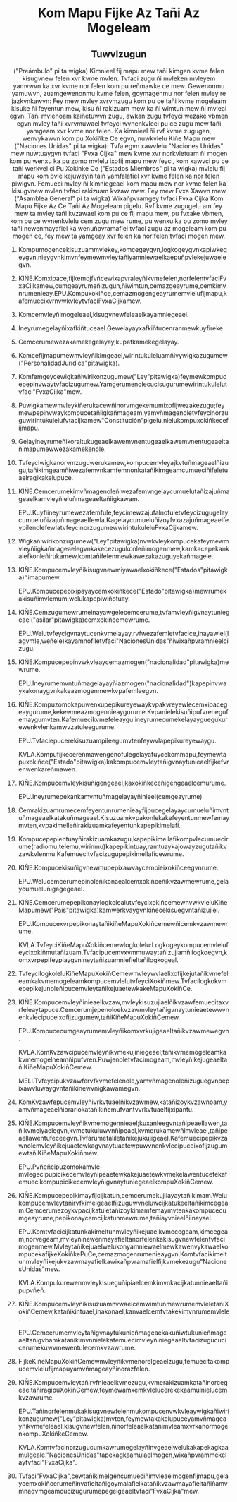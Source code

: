 <h1 align='center'>Kom Mapu Fijke Az Tañi Az Mogeleam</h1>
<h2 align='center'>Tuwvlzugun</h2>
<p align='center'>("Preámbulo" pi ta wigka)
Kimnieel fij mapu mew tañi kimgen kvme felen kisugvnew felen xvr kvme mvlen. Tvfaci zugu ñi mvleken mvleyem yamvwvn ka xvr kvme nor felen kom pu reñmawke ce mew.
Gewenonmu yamuwvn, zuamgewenonmu kvme felen, goymagenmu nor felen mvley re jazkvnkawvn: Fey mew mvley xvrvmzugu kom pu ce tañi kvme mogeleam kisuke ñi feyentun mew, kisu ñi rakizuam mew ka ñi wimtun mew ñi mvleal egvn.
Tañi mvlenoam kaiñetuwvn zugu, awkan zugu tvfeyci wezake vbmen egvn mvley tañi xvrvmuwael tvfeyci wvnenkvleci pu ce zugu mew tañi yamgeam xvr kvme nor felen.
Ka kimnieel ñi rvf kvme zugugen, wenvykawvn kom pu Xokiñke Ce egvn, nuwkvlelu Kiñe Mapu mew ("Naciones Unidas" pi ta wigka): Tvfa egvn xawvlelu "Naciones Unidas" mew nuwtuaygvn tvfaci "Fvxa Cijka" mew kvme xvr norkvletuam ñi mogen kom pu wenxu ka pu zomo mvlelu ixofij mapu mew feyci, kom xawvci pu ce tañi werkvel ci Pu Xokinke Ce ("Estados Miembros" pi ta wigka) mvlelu fij mapu kom pvle kejuwayiñ taiñ yamfalafiel xvr kvme felen ka nor felen piwigvn.
Femueci mvlcy ñi kimniegeael kom mapu mew nor kvme felen ka kisugvnew mvlen tvfaci rakizuam kvzaw mew.
Fey mew Fvxa Xawvn mew ("Asamblea General" pi ta wigka)
Wixañpvramgey tvfaci Fvxa Cijka Kom Mapu Fijke Az Ce Tañi Az Mogeleam pigelu.
Rvf kvme zugugelu am fey mew ta mvley tañi kvzawael kom pu ce fij mapu mew, pu fvxake vbmen, kom pu ce wvnenkvlelu cem zugu mew rume, pu wenxu ka pu zomo mvley tañi newenmayafiel ka wenuñpvramafiel tvfaci zugu az mogeleam kom pu mogen ce, fey mew ta yamgeay xvr felen ka nor felen tvfaci mogen mew.</p>
<ol>
  <li>
    <p>Kompumogencekisuzuammvlekey,komcegeygvn,logkogeygvnkapiwkegeygvn,nieygvnkimvnfeymewmvleytañiyamniewaelkaepuñpvlekejuwaelegvn.</p>
  </li>
  <li>
    <p>KIÑE.Komxipace,fijkemojfvñcewixapvraleyñikvmefelen,norfelentvfaciFvxaCijkamew,cumgeayrumeñizugun,ñiwimtun,cemazgeayrume,cemkimvnrumenieay.EPU.Kompuxokiñce,cemazmogengeayrumemvlelufijmapu,kafemuecixvrnvwkvleytvfaciFvxaCijkamew.</p>
  </li>
  <li>
    <p>Komcemvleyñimogeleael,kisugvnewfeleaelkayamniegeael.</p>
  </li>
  <li>
    <p>Ineyrumegelayñixafkiñtuceael.Gewelayayxafkiñtucenranmewkuyfireke.</p>
  </li>
  <li>
    <p>Cemcerumewezakamekegelayay,kupafkamekegelayay.</p>
  </li>
  <li>
    <p>Komcefijmapumewmvleyñikimgeael,wirintukuleluamñivywigkazugumew("PersonalidadJurídica"pitawigka).</p>
  </li>
  <li>
    <p>Komfemgeycewigkañiwirikonzugumew("Ley"pitawigka)feymewkompucepepinvwaytvfacizugumew.Yamgerumenolecucisugurumewirintukulelutvfaci"FvxaCijka"mew.</p>
  </li>
  <li>
    <p>Puwigkamewmvleykiñerukacewñinorvmgekemumixofijwezakezugu;feymewpepinvwaykompucetañiigkañmageam,yamvñmagenoletvfeycinorzuguwirintukulelufvtacijkamew"Constitución"pigelu,nielukompuxokiñkecefijmapu.</p>
  </li>
  <li>
    <p>Gelayineyrumeñikoraltukugeaelkawemvnentugeaelkawemvnentugeaeltañimapumewwezakamekenole.</p>
  </li>
  <li>
    <p>Tvfeyciwigkanorvmzuguwerukamew,kompucemvleyajkvtuñmageaelñizugu,tañikimgeamñiwezafemvnkamfemnonkatañikimgeamcumueciñifeletuaelragikakelupuce.</p>
  </li>
  <li>
    <p>KIÑE.Cemcerumekimvñmagenoleñiwezafemvngelaycumuelutañizajuñmageaelkamvleyñieluñmageaeltañiigkawam.</p>
    <p>EPU.Kuyfiineyrumewezafemfule,feycimewzajufalnofuletvfeycizugugelaycumueluñizajuñmageaelfewla.KagelaycumueluñizoyfvxazajuñmageaelfeypilenolefewlatvfeycinorzugumewwirintukuleluFvxaCijkamew.</p>
  </li>
  <li>
    <p>Wigkañiwirikonzugumew("Ley"pitawigka)nvwkvleykompucekafeymewmvleyñiigkañmageaelegvnkakecezugukonleñimogenmew,kamkacepekankalefkonleñirukamew,komtañifelenmewkawezakazuguyekañmagele.</p>
  </li>
  <li>
    <p>KIÑE.Kompucemvleyñikisugvnewmiyawaelxokiñkece("Estados"pitawigka)ñimapumew.</p>
    <p>EPU.Kompucepepixipayaycemxokiñkece("Estado"pitawigka)mewrumekakisuñimvlemum,welukapepiwiñotuay.</p>
  </li>
  <li>
    <p>KIÑE.Cemzugumewrumeinayawgelecemcerume,tvfamvleyñigvnaytuniegeael("asilar"pitawigka)cemxokiñcemewrume.</p>
    <p>EPU.Welutvfeycigvnaytucenkvmelayay,rvfwezafemletvfacice,inayawlel(lagvmle,weñele)kayamnofiletvfaci"NacionesUnidas"ñiwixañpvramnieelcizugu.</p>
  </li>
  <li>
    <p>KIÑE.Kompucepepinvwkvleaycemazmogen("nacionalidad"pitawigka)mewrume.</p>
    <p>EPU.Ineyrumemvntuñmagelayayñiazmogen("nacionalidad")kapepinvwaykakonaygvnkakeazmogenmewkvpafemleegvn.</p>
  </li>
  <li>
    <p>KIÑE.Kompuzomokapuwenxupepikureyewaykvpakvreyewlecemxipacegeaygurume,kekewmeazmogennieaygurume.Kvpanielekisuñipufvrenegufemaygumvten.Kafemuecikvmefeleaygu:ineyrumecumekelayayguegukurewenkvlenkamwvzatuleegurume.</p>
    <p>EPU.Tvfaciepucerekisuzuampileegumvtenfeywvlapepikureyewaygu.</p>
    <p>KVLA.Kompufijkecereñmawengenofulegelayafuycekommapu,feymewtapuxokiñce("Estado"pitawigka)kakompucemvleytañigvnaytunieaelfijkefvrenwenkareñmawen.</p>
  </li>
  <li>
    <p>KIÑE.Kompucemvleykisuñigengeael,kaxokiñkeceñigengeaelcemurume.</p>
    <p>EPU.Ineyrumepekankamvntuñmagelayayñinieel(cemgeayrume).</p>
  </li>
  <li>
    <p>Cemrakizuamrumecemfeyentunrumenieayfijpucegelayaycumueluñimvntuñmageaelkatakuñmageael.Kisuzuamkvpakonlekakefeyentunmewfemaymvten,kvpakimelleñirakizuamkafeyentunkapepikimelafi.</p>
  </li>
  <li>
    <p>Kompucepepientuayñirakizuamkazugu,kapepikimellafikompvlecumuecirume(radiomu,telemu,wirinmu)kapepikintuay,ramtuaykajowayzugutañikvzawkvlenmu.Kafemuecitvfacizugupepikimellaficewrume.</p>
  </li>
  <li>
    <p>KIÑE.Kompucekisuñigvnewmupepixawvaycempieixokiñceegvnrume.</p>
    <p>EPU.Welucemcerumepinoleñikonaealcemxokiñceñikvzawmewrume,gelaycumueluñigagegeael.</p>
  </li>
  <li>
    <p>KIÑE.CemcerumepepikonaylogkolealutvfeycixokiñcemewnvwkvleluKiñeMapumew("País"pitawigka)kamwerkvaygvnkiñecekisuegvntañizujiel.</p>
    <p>EPU.KompucexvrpepikonaytañikiñeMapuXokiñcemewñicemkvzawmewrume.</p>
    <p>KVLA.TvfeyciKiñeMapuXokiñcemewlogkolelu:Logkogeykompucemvlelufeycixokiñmutañizuam.Tvfacipucemvxvmmuwaytañizujiamñilogkoegvn,komxvrpepifeypiaygvnineytañizuamniefieltañilogkogeal.</p>
  </li>
  <li>
    <p>TvfeycilogkoleluKiñeMapuXokiñCemewmvleywvlaelixofijkejutañikvmefeleamkakvmemogeleamkompucemvlelutvfeyciXokiñmew.TvfacilogkokvmepepikejunoleñipucemvleytañikejuaetewkakeMapuXokiñCe.</p>
  </li>
  <li>
    <p>KIÑE.Kompucemvleyñinieaelkvzaw,mvleykisuzujiaelñikvzawfemuecitaxvrfeleaytapuce.Cemcerumjepenoloekvzawmvleytañigvnaytunieaetewwvnenkvlecipuceixofijzugumew,tañiKiñeMapuXokiñCemew.</p>
    <p>EPU.Kompucecumgeayrumemvleyñikomxvrkujigeaeltañikvzawmewegvn.</p>
    <p>KVLA.KomKvzawcipucemvleyñikvmekujiniegeael;tañikvmemogeleamkakvmemogelneamñipufvren.Puwjenoletvfacimogeam,mvleyñikejugeaeltañiKiñeMapuXokiñCemew.</p>
    <p>MELI.Tvfeycipukvzawfervfkvmefelenole,yamvñmagenoleñizuguegvnpepixawvluwaygvntañikinewvnigkawamegvn.</p>
  </li>
  <li>
    <p>KomKvzawfepucemvleyñivrkvtuaelñikvzawmew,katañizoykvzawnoam,yamvñmageaelñiorariokatañikiñemufvantvvrkvtuaelfijxipantu.</p>
  </li>
  <li>
    <p>KIÑE.Kompucemvleyñikvmemogennieael;kuxanleegvntañipeaellawen,tañikvmeiyaelegvn,kvmetukuluwvnñipeael,kvmerukamewñimvleael,tañipeaellawentufeceegvn.Tvfarumefaliletañikejukujigeael.KafemuecipepikvzawnolemvleyñikejuaetewkagvnaytuaetewpuwvnenkvlecipuceixofijzugumewtañiKiñeMapuXokiñmew.</p>
    <p>EPU.Pvñeñcipuzomokamvle-mvlegecipupicikecemvleyñipeaetewkakejuaetewkvmekelawentucefekafemuecikompupicikecemvleyñigvnaytuniegeaelkompuXokiñCemew.</p>
  </li>
  <li>
    <p>KIÑE.Kompucepepikimayfijcijkatun,cemcerumekujilayaytañikimam.Welukompucemvleytañirvfkimelgeaelfijzuguwvneluwcijkatukeeltañikimcegeam.Cemcerumezoykvpacijkatuletañizoykimamfemaymvtenkakompucecumgeayrume,pepikonaycemcijkatunmewrume,tañiayvnieelñiinayael.</p>
    <p>EPU.Komtvfacicijkatunkakimeltunmvleyñikejuaelkvmecegeam,kimcegeam,norvegeam,mvleyñinewenmayafieltanorfelenkakisugvnewfelentvfacimogenmew.MvleytañikejuaelwelukonyamniewaelmewkawenvykawaelkompucekafijkeXokiñkePuCe,cemazmogenrumenieaygvn.Komtvfacikimeltunmvleyñikejukvzawmayafielkawixañpvramafielfijkvmekezugu"NacionesUnidas"mew.</p>
    <p>KVLA.Kompukurewenmvleykisueguñipiaelcemkimvnkacijkatunnieaeltañipupvñeñ.</p>
  </li>
  <li>
    <p>KIÑE.KompucemvleyñikisuzuamnvwaelcemwimtunmewrumemvleletañiXokiñCemew,katañikintuael,inakonael,kanvaelcemfvtakekimvnrumemvlele.</p>
    <p>EPU.Cemcerumemvleytañigvnaytukunieñmageaekakuñiwtukunieñmageaeltañigvbamkatañikimvnnielekafemuecimvleyñiniegeaeltvfacizugucucicerumekuwvmewentulecemkvzawrume.</p>
  </li>
  <li>
    <p>FijkeKiñeMapuXokiñCemewmvleyñikvmenorelgeaelzugu,femuecitakompucemvlelufijmapuyamvñmageayñinorazfelen.</p>
  </li>
  <li>
    <p>KIÑE.Kompucemvleytañirvfnieaelkvmezugu,kvmerakizuamkatañinorcegeaeltañiragipuXokiñCemew,feymewamxemkvlelucerekekaamulnielucemkvzawrume.</p>
    <p>EPU.Tañinorfelenmukakisugvnewfelenmukompucenvwkvleaywigkañiwirikonzugumew("Ley"pitawigka)mvten,feymewtakakelupuceyamvñmageayñikvmefeleael,kisugvnewfelen,ñinorfeleaelkatañimvleamxvrkanormogenkompuXokiñkeCemew.</p>
    <p>KVLA.Komtvfacinorzugucumkawrumegelayñinvgeaelwelukakapekagkaamulgeale."NacionesUnidas"tapekagkaamulaelmogen,wixañpvrammekelaytvfaci"FvxaCijka".</p>
  </li>
  <li>
    <p>Tvfaci"FvxaCijka",cewtañikimelgencumueciñimvleaelmogenfijmapu,gelaycemxokiñcerumeñinvafieltañigoymalafielkatañikvzawmayafieltañiñamvmnaqvmgeamcucizugurumepegelgeaeltvfaci"FvxaCijka"mew.</p>
  </li>
</ol>